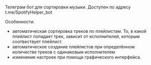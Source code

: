 Телеграм бот для сортировки музыки. Доступен по адресу t.me/SpotifyHelper_bot

Особенности:
- автоматическая сортировка треков по плейлистам. 
  То, в какой плейлист попадает трек, зависит от исполнителей,
  которым соотвествует плейлист.
- автоматическое создание плейлистов при определённом количестве треков
  с одинаковым исполнителем
- изменение настроек при помощи графического интерфейса.
